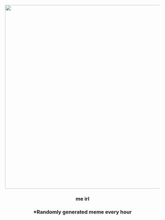 <p align="center">
        <img src="https://i.redd.it/epy9fl71p7p81.jpg" width="600" height="600">
        </p>
        <h3 align="center">me irl</h3>
        <h3 align="center">*Randomly generated meme every hour</h3>
    